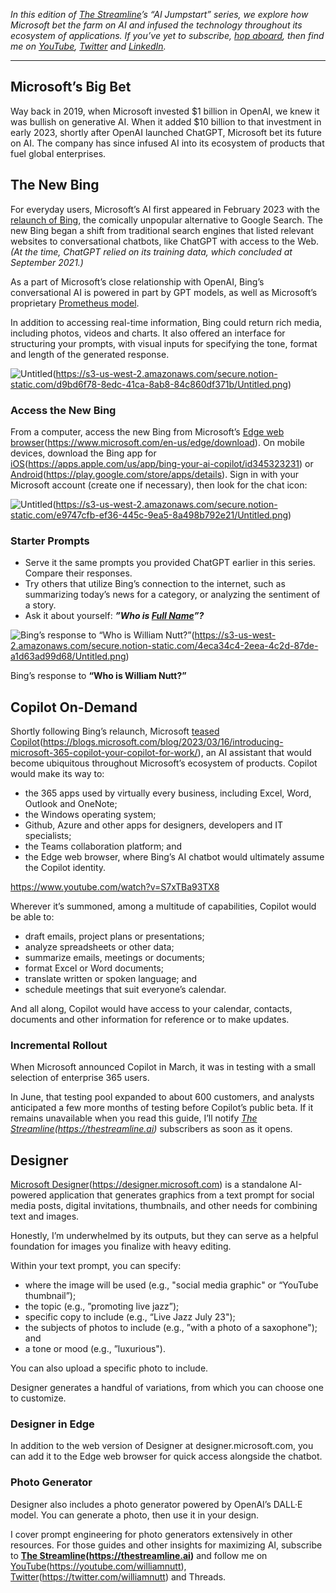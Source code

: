 
_In this edition of [The Streamline](https://thestreamline.ai)’s “AI Jumpstart” series, we explore how Microsoft bet the farm on AI and infused the technology throughout its ecosystem of applications. If you’ve yet to subscribe, [hop aboard](https://precap.ai), then find me on [YouTube](https://youtube.com/williamnutt), [Twitter](https://twitter.com/williamnutt) and [LinkedIn](https://linkedin.com/in/williamnutt)._

---

## Microsoft’s Big Bet

Way back in 2019, when Microsoft invested $1 billion in OpenAI, we knew it was bullish on generative AI. When it added $10 billion to that investment in early 2023, shortly after OpenAI launched ChatGPT, Microsoft bet its future on AI. The company has since infused AI into its ecosystem of products that fuel global enterprises.

## The New Bing

For everyday users, Microsoft’s AI first appeared in February 2023 with the [relaunch of Bing](https://blogs.microsoft.com/blog/2023/02/07/reinventing-search-with-a-new-ai-powered-microsoft-bing-and-edge-your-copilot-for-the-web/), the comically unpopular alternative to Google Search. The new Bing began a shift from traditional search engines that listed relevant websites to conversational chatbots, like ChatGPT with access to the Web. _(At the time, ChatGPT relied on its training data, which concluded at September 2021.)_

As a part of Microsoft’s close relationship with OpenAI, Bing’s conversational AI is powered in part by GPT models, as well as Microsoft’s proprietary [Prometheus model](https://www.microsoft.com/en-us/research/project/prometheus-microsoft-research/).

In addition to accessing real-time information, Bing could return rich media, including photos, videos and charts. It also offered an interface for structuring your prompts, with visual inputs for specifying the tone, format and length of the generated response.

![Untitled]()(https://s3-us-west-2.amazonaws.com/secure.notion-static.com/d9bd6f78-8edc-41ca-8ab8-84c860df371b/Untitled.png)

### Access the New Bing

From a computer, access the new Bing from Microsoft’s [Edge web browser]()(https://www.microsoft.com/en-us/edge/download). On mobile devices, download the Bing app for [iOS]()(https://apps.apple.com/us/app/bing-your-ai-copilot/id345323231) or [Android]()(https://play.google.com/store/apps/details). Sign in with your Microsoft account (create one if necessary), then look for the chat icon:

![Untitled]()(https://s3-us-west-2.amazonaws.com/secure.notion-static.com/e9747cfb-ef36-445c-9ea5-8a498b792e21/Untitled.png)

### Starter Prompts

- Serve it the same prompts you provided ChatGPT earlier in this series. Compare their responses.
- Try others that utilize Bing’s connection to the internet, such as summarizing today’s news for a category, or analyzing the sentiment of a story.
- Ask it about yourself: ***************”Who is [Full Name]()”?***************

![Bing’s response to ****“Who is William Nutt?”****]()(https://s3-us-west-2.amazonaws.com/secure.notion-static.com/4eca34c4-2eea-4c2d-87de-a1d63ad99d68/Untitled.png)

Bing’s response to ****“Who is William Nutt?”****

## Copilot On-Demand

Shortly following Bing’s relaunch, Microsoft [teased Copilot]()(https://blogs.microsoft.com/blog/2023/03/16/introducing-microsoft-365-copilot-your-copilot-for-work/), an AI assistant that would become ubiquitous throughout Microsoft’s ecosystem of products. Copilot would make its way to:

- the 365 apps used by virtually every business, including Excel, Word, Outlook and OneNote;
- the Windows operating system;
- Github, Azure and other apps for designers, developers and IT specialists;
- the Teams collaboration platform; and
- the Edge web browser, where Bing’s AI chatbot would ultimately assume the Copilot identity.

https://www.youtube.com/watch?v=S7xTBa93TX8

Wherever it’s summoned, among a multitude of capabilities, Copilot would be able to:

- draft emails, project plans or presentations;
- analyze spreadsheets or other data;
- summarize emails, meetings or documents;
- format Excel or Word documents;
- translate written or spoken language; and
- schedule meetings that suit everyone’s calendar.

And all along, Copilot would have access to your calendar, contacts, documents and other information for reference or to make updates.

### Incremental Rollout

When Microsoft announced Copilot in March, it was in testing with a small selection of enterprise 365 users.

In June, that testing pool expanded to about 600 customers, and analysts anticipated a few more months of testing before Copilot’s public beta. If it remains unavailable when you read this guide, I’ll notify *[The Streamline]()(https://thestreamline.ai)* subscribers as soon as it opens.

## Designer

[Microsoft Designer]()(https://designer.microsoft.com) is a standalone AI-powered application that generates graphics from a text prompt for social media posts, digital invitations, thumbnails, and other needs for combining text and images.

Honestly, I’m underwhelmed by its outputs, but they can serve as a helpful foundation for images you finalize with heavy editing.

Within your text prompt, you can specify:

- where the image will be used (e.g., "social media graphic" or “YouTube thumbnail”);
- the topic (e.g., ”promoting live jazz”);
- specific copy to include (e.g., “Live Jazz July 23");
- the subjects of photos to include (e.g., ”with a photo of a saxophone"); and
- a tone or mood (e.g., ”luxurious").

You can also upload a specific photo to include.

Designer generates a handful of variations, from which you can choose one to customize.

### Designer in Edge

In addition to the web version of Designer at designer.microsoft.com, you can add it to the Edge web browser for quick access alongside the chatbot.

### Photo Generator

Designer also includes a photo generator powered by OpenAI’s DALL·E model. You can generate a photo, then use it in your design.

I cover prompt engineering for photo generators extensively in other resources. For those guides and other insights for maximizing AI, subscribe to ********[The Streamline]()(https://thestreamline.ai)******** and follow me on [YouTube]()(https://youtube.com/williamnutt), [Twitter]()(https://twitter.com/williamnutt) and Threads.